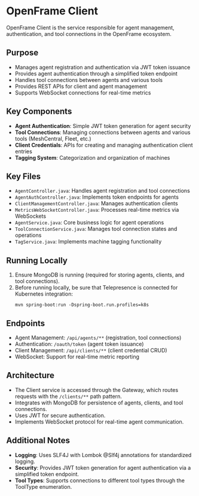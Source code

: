 # OpenFrame Client

OpenFrame Client is the service responsible for agent management, authentication, and tool connections in the OpenFrame ecosystem.

## Purpose

* Manages agent registration and authentication via JWT token issuance
* Provides agent authentication through a simplified token endpoint
* Handles tool connections between agents and various tools
* Provides REST APIs for client and agent management
* Supports WebSocket connections for real-time metrics

## Key Components

* **Agent Authentication**: Simple JWT token generation for agent security
* **Tool Connections**: Managing connections between agents and various tools (MeshCentral, Fleet, etc.)
* **Client Credentials**: APIs for creating and managing authentication client entries
* **Tagging System**: Categorization and organization of machines

## Key Files

* `AgentController.java`: Handles agent registration and tool connections
* `AgentAuthController.java`: Implements token endpoints for agents
* `ClientManagementController.java`: Manages authentication clients
* `MetricsWebSocketController.java`: Processes real-time metrics via WebSockets
* `AgentService.java`: Core business logic for agent operations
* `ToolConnectionService.java`: Manages tool connection states and operations
* `TagService.java`: Implements machine tagging functionality

## Running Locally

1. Ensure MongoDB is running (required for storing agents, clients, and tool connections).
2. Before running locally, be sure that Telepresence is connected for Kubernetes integration:
   ```
   mvn spring-boot:run -Dspring-boot.run.profiles=k8s
   ```

## Endpoints

* Agent Management: `/api/agents/**` (registration, tool connections)
* Authentication: `/oauth/token` (agent token issuance)
* Client Management: `/api/clients/**` (client credential CRUD)
* WebSocket: Support for real-time metric reporting

## Architecture

* The Client service is accessed through the Gateway, which routes requests with the `/clients/**` path pattern.
* Integrates with MongoDB for persistence of agents, clients, and tool connections.
* Uses JWT for secure authentication.
* Implements WebSocket protocol for real-time agent communication.

## Additional Notes

* **Logging**: Uses SLF4J with Lombok @Slf4j annotations for standardized logging.
* **Security**: Provides JWT token generation for agent authentication via a simplified token endpoint.
* **Tool Types**: Supports connections to different tool types through the ToolType enumeration.